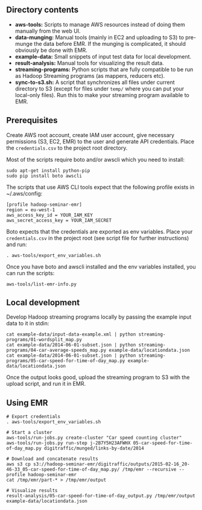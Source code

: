 
## Directory contents

- **aws-tools:** Scripts to manage AWS resources instead of doing them manually from the web UI.
- **data-munging:** Manual tools (mainly in EC2 and uploading to S3) to pre-munge the data before EMR. If the munging is complicated, it should obviously be done with EMR.
- **example-data:** Small snippets of input test data for local development.
- **result-analysis:** Manual tools for visualizing the result data.
- **streaming-programs:** Python scripts that are fully compatible to be run as Hadoop Streaming programs (as mappers, reducers etc).
- **sync-to-s3.sh:** A script that synchronizes all files under current directory to S3 (except for files under `temp/` where you can put your local-only files). Run this to make your streaming program available to EMR.

## Prerequisites

Create AWS root account, create IAM user account, give necessary permissions (S3, EC2, EMR) to the user and generate API credentials. Place the `credentials.csv` to the project root directory.

Most of the scripts require boto and/or awscli which you need to install:

    sudo apt-get install python-pip
    sudo pip install boto awscli

The scripts that use AWS CLI tools expect that the following profile exists in ~/.aws/config:

    [profile hadoop-seminar-emr]
    region = eu-west-1
    aws_access_key_id = YOUR_IAM_KEY
    aws_secret_access_key = YOUR_IAM_SECRET

Boto expects that the credentials are exported as env variables. Place your `credentials.csv` in the project root (see script file for further instructions) and run:

    . aws-tools/export_env_variables.sh

Once you have boto and awscli installed and the env variables installed, you can run the scripts:

    aws-tools/list-emr-info.py

## Local development

Develop Hadoop streaming programs locally by passing the example input data to it in stdin:

    cat example-data/input-data-example.xml | python streaming-programs/01-wordsplit_map.py
    cat example-data/2014-06-01-subset.json | python streaming-programs/04-car-average-speeds_map.py example-data/locationdata.json
    cat example-data/2014-06-01-subset.json | python streaming-programs/05-car-speed-for-time-of-day_map.py example-data/locationdata.json

Once the output looks good, upload the streaming program to S3 with the upload script, and run it in EMR.

## Using EMR

    # Export credentials
    . aws-tools/export_env_variables.sh
    
    # Start a cluster
    aws-tools/run-jobs.py create-cluster "Car speed counting cluster"
    aws-tools/run-jobs.py run-step j-2B7Y5H23AFWHX 05-car-speed-for-time-of-day_map.py digitraffic/munged/links-by-date/2014
    
    # Download and concatenate results
    aws s3 cp s3://hadoop-seminar-emr/digitraffic/outputs/2015-02-16_20-46-33_05-car-speed-for-time-of-day_map.py/ /tmp/emr --recursive --profile hadoop-seminar-emr
    cat /tmp/emr/part-* > /tmp/emr/output
    
    # Visualize results
    result-analysis/05-car-speed-for-time-of-day_output.py /tmp/emr/output example-data/locationdata.json

